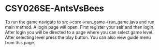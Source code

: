 # CSY026SE-AntsVsBees
To run the game navigate to src->core->run_game->run_game.java and run main method.
A login page will open. First register your self and then login.
After login you will be directed to a page where you can select game level. After selecting level press the play button.
You can also view guide menu from this page.
